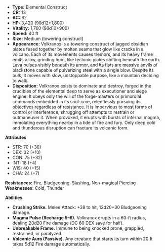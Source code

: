 - **Type:** Elemental Construct
- **CR:** 13
- **AC:** 62
- **HP:** 3,420 (90d12+1,800)
- **Vitality:** 1,760 (90d10+900)
- **Speed:** 40 ft
- **Size:** Medium (towering construct)
- **Appearance:** Volkranox is a towering construct of jagged obsidian plates fused together by molten seams that glow like cracks in a volcano. Each of its movements causes tremors, and its heavy frame emits a low, grinding hum, like tectonic plates shifting beneath the earth. Lava pulses visibly beneath its armor, and its fists are massive anvils of blackstone capable of pulverizing steel with a single blow. Despite its bulk, it moves with slow, unstoppable purpose, like a mountain deciding to walk.
- **Disposition:** Volkranox exists to dominate and destroy, forged in the crucibles of the elemental deep to serve as executioner and siege engine. It obeys only the will of the forge-masters or primordial commands embedded in its soul-core, relentlessly pursuing its objectives regardless of resistance. It is impervious to most forms of control or interference, shrugging off attempts to restrain or outmaneuver it. When provoked, it erupts with bursts of internal magma, immolating everything nearby in a tide of fire and fury. Only deep cold and thunderous disruption can fracture its volcanic form.

**Attributes**
- STR: 70 (+30)
- DEX: 32 (+10)
- CON: 75 (+32)
- INT: 18 (+4)
- WIS: 40 (+15)
- CHA: 24 (+7)

**Resistances:** Fire, Bludgeoning, Slashing, Non-magical Piercing  
**Weaknesses:** Cold, Thunder

**Abilities**
- **Crushing Strike.** Melee Attack: +38 to hit, 12d20+30 Bludgeoning damage.
- **Magma Pulse (Recharge 5–6).** Volkranox erupts in a 60-ft radius, dealing 20d20 Fire damage (DC 60 DEX save for half).
- **Unbreakable Frame.** Immune to being knocked prone, grappled, restrained, or paralyzed.
- **Volcanic Aura (Passive).** Any creature that starts its turn within 20 ft takes 5d12 Fire damage automatically.